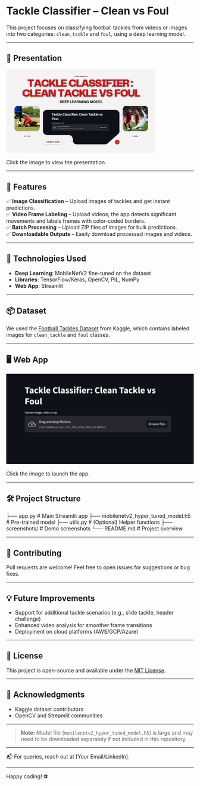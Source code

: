 # Tackle Classifier – Clean vs Foul

This project focuses on classifying football tackles from videos or images into two categories: `clean_tackle` and `foul`, using a deep learning model.

---

## 🚀 Presentation

<a href="https://www.canva.com/design/DAGmXyqPTvc/IWmIvySg9FaZgZq-jBD9sQ/view?utm_content=DAGmXyqPTvc&utm_campaign=designshare&utm_medium=link2&utm_source=uniquelinks&utmId=ha781bc27b7">
  <img src="./screenshots/presentation.png" alt="Screenshot" width="400"/>
</a>

Click the image to view the presentation.


---

## 🚀 Features

✅ **Image Classification** – Upload images of tackles and get instant predictions.  
✅ **Video Frame Labeling** – Upload videos; the app detects significant movements and labels frames with color-coded borders.  
✅ **Batch Processing** – Upload ZIP files of images for bulk predictions.  
✅ **Downloadable Outputs** – Easily download processed images and videos.

---

## 🔧 Technologies Used

- **Deep Learning**: MobileNetV2 fine-tuned on the dataset
- **Libraries**: TensorFlow/Keras, OpenCV, PIL, NumPy
- **Web App**: Streamlit

---

## 📦 Dataset

We used the [Football Tackles Dataset](https://www.kaggle.com/datasets/zaikali/football-tackles) from Kaggle, which contains labeled images for `clean_tackle` and `foul` classes.

---

## 🖥️ Web App

[![Screenshot](./screenshots/app_overview.png)](https://tackle.streamlit.app/)

Click the image to launch the app.

---

## 🛠️ Project Structure

├── app.py # Main Streamlit app
├── mobilenetv2_hyper_tuned_model.h5 # Pre-trained model
├── utils.py # (Optional) Helper functions
├── screenshots/ # Demo screenshots
└── README.md # Project overview


---

## 🤝 Contributing

Pull requests are welcome! Feel free to open issues for suggestions or bug fixes.

---

## 💡 Future Improvements

- Support for additional tackle scenarios (e.g., slide tackle, header challenge)
- Enhanced video analysis for smoother frame transitions
- Deployment on cloud platforms (AWS/GCP/Azure)

---

## 📜 License

This project is open-source and available under the [MIT License](LICENSE).

---

## 🙏 Acknowledgments

- Kaggle dataset contributors
- OpenCV and Streamlit communities

---

> **Note:** Model file (`mobilenetv2_hyper_tuned_model.h5`) is large and may need to be downloaded separately if not included in this repository.

---

📬 For queries, reach out at [Your Email/LinkedIn].

---

Happy coding! ⚽
